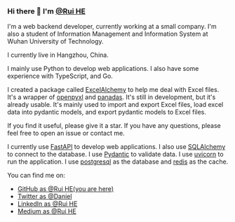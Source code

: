 ### Hi there 👋 I'm [@Rui HE](https://github.com/ruicore)

I'm a web backend developer, currently working at a small company. I'm also a student of Information Management and Information System at Wuhan University of Technology.

I currently live in Hangzhou, China.

I mainly use Python to develop web applications. I also have some experience with TypeScript, and Go.

I created a package called [ExcelAlchemy](https://pypi.org/project/ExcelAlchemy/) to help me deal with Excel files. It's a wrapper of [openpyxl](https://pypi.org/project/openpyxl/) and [panadas](https://pypi.org/project/pandas/). It's still in development, but it's already usable. It's mainly used to import and export Excel files, load excel data into pydantic models, and export pydantic models to Excel files.

If you find it useful, please give it a star. If you have any questions, please feel free to open an issue or contact me.

I currently use [FastAPI](https://fastapi.tiangolo.com/) to develop web applications. I also use [SQLAlchemy](https://www.sqlalchemy.org/) to connect to the database. I use [Pydantic](https://pydantic-docs.helpmanual.io/) to validate data. I use [uvicorn](https://www.uvicorn.org/) to run the application. I use [postgresql](https://www.postgresql.org/) as the database and [redis](https://redis.io/) as the cache.

You can find me on:

- [GitHub as @Rui HE(you are here)](https://github.com/ruicore)
- [Twitter as @Daniel](https://twitter.com/super76rui)
- [LinkedIn as @Rui HE](https://www.linkedin.com/in/he-rui-068b1a145/)
- [Medium as @Rui HE](https://medium.com/@hrui835)



<!--
**ruicore/ruicore** is a ✨ _special_ ✨ repository because its `README.md` (this file) appears on your GitHub profile.

Here are some ideas to get you started:

- 🔭 I’m currently working on ...
- 🌱 I’m currently learning ...
- 👯 I’m looking to collaborate on ...
- 🤔 I’m looking for help with ...
- 💬 Ask me about ...
- 📫 How to reach me: ...
- 😄 Pronouns: ...
- ⚡ Fun fact: ...
-->

